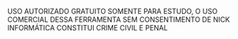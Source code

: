 
USO AUTORIZADO GRATUITO SOMENTE PARA ESTUDO, O USO COMERCIAL DESSA FERRAMENTA SEM CONSENTIMENTO DE NICK INFORMÁTICA CONSTITUI CRIME CIVIL E PENAL
